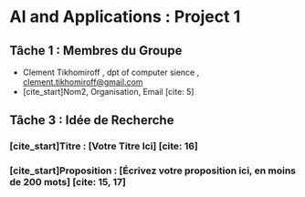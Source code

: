 # AI and Applications : Project 1 

## Tâche 1 : Membres du Groupe

* Clement Tikhomiroff , dpt of computer sience , clement.tikhomiroff@gmail.com
* [cite_start]Nom2, Organisation, Email [cite: 5]

## Tâche 3 : Idée de Recherche

### [cite_start]Titre : [Votre Titre Ici] [cite: 16]

### [cite_start]Proposition : [Écrivez votre proposition ici, en moins de 200 mots] [cite: 15, 17]
